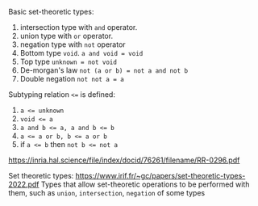 
Basic set-theoretic types:
1. intersection type with `and` operator.
2. union type with `or` operator.
3. negation type with `not` operator
4. Bottom type `void`. `a and void = void`
5. Top type `unknown = not void`
6. De-morgan's law `not (a or b) = not a and not b`
7. Double negation `not not a = a`

Subtyping relation `<=` is defined:

1. `a <= unknown`
2. `void <= a`
3. `a and b <= a, a and b <= b`
4. `a <= a or b, b <= a or b`
6. if `a <= b` then `not b <= not a`

https://inria.hal.science/file/index/docid/76261/filename/RR-0296.pdf

Set theoretic types: https://www.irif.fr/~gc/papers/set-theoretic-types-2022.pdf 
Types that allow set-theoretic operations to be performed with them, such as `union`, `intersection`, `negation` of some types
